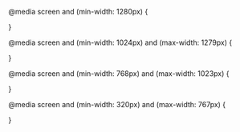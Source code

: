 @media screen and (min-width: 1280px) {

}

@media screen and (min-width: 1024px) and (max-width: 1279px) {

}

@media screen and (min-width: 768px) and (max-width: 1023px) {

}

@media screen and (min-width: 320px) and (max-width: 767px) {

}
